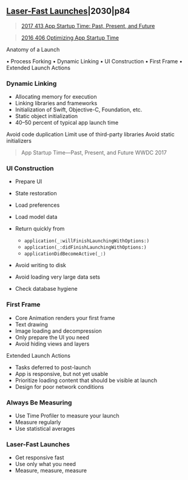 ## [Laser-Fast Launches](3-laser-fast-launches.md)|2030|p84

> [2017 413 App Startup Time: Past, Present, and Future](https://developer.apple.com/videos/play/wwdc2017/413)

> [2016 406 Optimizing App Startup Time](https://developer.apple.com/videos/play/wwdc2016/406)



Anatomy of a Launch


• Process Forking
• Dynamic Linking
• UI Construction
• First Frame
• Extended Launch Actions


### Dynamic Linking

- Allocating memory for execution
- Linking libraries and frameworks
- Initialization of Swift, Objective-C, Foundation, etc.
- Static object initialization
- 40–50 percent of typical app launch time


Avoid code duplication
Limit use of third-party libraries Avoid static initializers

> App Startup Time—Past, Present, and Future WWDC 2017

### UI Construction

- Prepare UI
- State restoration
- Load preferences
- Load model data




- Return quickly from
  - `application(_:willFinishLaunchingWithOptions:)`
  - `application(_:didFinishLaunchingWithOptions:)`
  - `applicationDidBecomeActive(_:)`
- Avoid writing to disk
- Avoid loading very large data sets
- Check database hygiene


### First Frame

- Core Animation renders your first frame
- Text drawing
- Image loading and decompression
- Only prepare the UI you need
- Avoid hiding views and layers

Extended Launch Actions

- Tasks deferred to post-launch
- App is responsive, but not yet usable
- Prioritize loading content that should be visible at launch
- Design for poor network conditions




### Always Be Measuring

- Use Time Profiler to measure your launch
- Measure regularly
- Use statistical averages

### Laser-Fast Launches

- Get responsive fast
- Use only what you need
- Measure, measure, measure